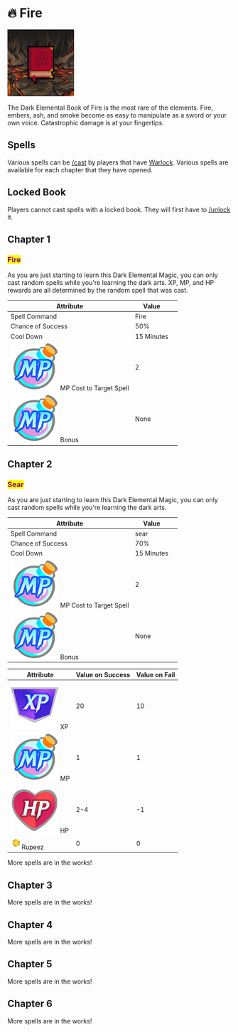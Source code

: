 # 🔥 Fire

![Air Book #17133](../../.gitbook/assets/17133.png)

The Dark Elemental Book of Fire is the most rare of the elements. Fire, embers, ash, and smoke become as easy to manipulate as a sword or your own voice. Catastrophic damage is at your fingertips.

## Spells

Various spells can be [/cast](../../discord-bot/cast.md) by players that have [Warlock](../villains/warlocks/). Various spells are available for each chapter that they have opened.

## Locked Book

Players cannot cast spells with a locked book. They will first have to [/unlock](../../discord-bot/unlock.md) it.

## Chapter 1

### <mark style="color:purple;">Fire</mark>

As you are just starting to learn this Dark Elemental Magic, you can only cast random spells while you're learning the dark arts. XP, MP, and HP rewards are all determined by the random spell that was cast.

<table><thead><tr><th>Attribute</th><th>Value</th><th data-hidden></th></tr></thead><tbody><tr><td>Spell Command</td><td>Fire</td><td></td></tr><tr><td>Chance of Success</td><td>50%</td><td></td></tr><tr><td>Cool Down</td><td>15 Minutes</td><td></td></tr><tr><td><img src="../../.gitbook/assets/MP-Discord.png" alt="" data-size="line"> MP Cost to Target Spell</td><td>2</td><td></td></tr><tr><td><img src="../../.gitbook/assets/MP-Discord.png" alt="" data-size="line"> Bonus</td><td>None</td><td></td></tr></tbody></table>

## Chapter 2

### <mark style="color:purple;">Sear</mark>

As you are just starting to learn this Dark Elemental Magic, you can only cast random spells while you're learning the dark arts.

<table><thead><tr><th>Attribute</th><th>Value</th><th data-hidden></th></tr></thead><tbody><tr><td>Spell Command</td><td>sear</td><td></td></tr><tr><td>Chance of Success</td><td>70%</td><td></td></tr><tr><td>Cool Down</td><td>15 Minutes</td><td></td></tr><tr><td><img src="../../.gitbook/assets/MP-Discord.png" alt="" data-size="line"> MP Cost to Target Spell</td><td>2</td><td></td></tr><tr><td><img src="../../.gitbook/assets/MP-Discord.png" alt="" data-size="line"> Bonus</td><td>None</td><td></td></tr></tbody></table>



| Attribute                                                                   | Value on Success | Value on Fail |
| --------------------------------------------------------------------------- | ---------------- | ------------- |
| <img src="../../.gitbook/assets/XP-Discord.png" alt="" data-size="line"> XP | 20               | 10            |
| <img src="../../.gitbook/assets/MP-Discord.png" alt="" data-size="line"> MP | 1                | 1             |
| <img src="../../.gitbook/assets/HP-discord.png" alt="" data-size="line"> HP | 2-4              | -1            |
| ![](../../.gitbook/assets/Rupeez-micro.png)Rupeez                           | 0                | 0             |

More spells are in the works!

## Chapter 3

More spells are in the works!

## Chapter 4

More spells are in the works!

## Chapter 5

More spells are in the works!

## Chapter 6

More spells are in the works!

